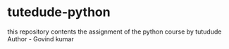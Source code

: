 # tutedude-python
this repository contents the assignment of the python course by tutudude
Author - Govind kumar
